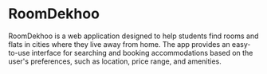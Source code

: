 # RoomDekhoo
RoomDekhoo is a web application designed to help students find rooms and flats in cities where they live away from home. The app provides an easy-to-use interface for searching and booking accommodations based on the user's preferences, such as location, price range, and amenities.  
